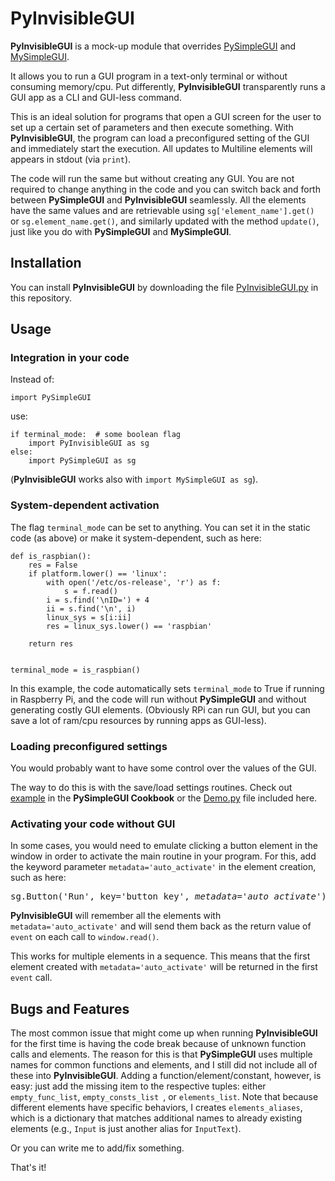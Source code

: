 # PyInvisibleGUI
**PyInvisibleGUI** is a mock-up module that overrides [PySimpleGUI](https://github.com/PySimpleGUI/PySimpleGUI) and [MySimpleGUI](https://github.com/salabim/MySimpleGUI).

It allows you to run a GUI program in a text-only terminal or without consuming memory/cpu. Put differently, **PyInvisibleGUI** transparently runs a GUI app as a CLI and GUI-less command.

This is an ideal solution for programs that open a GUI screen for the user to set up a certain set of parameters and then execute something. With **PyInvisibleGUI**, the program can load a preconfigured setting of the GUI and immediately start the execution. All updates to Multiline elements will appears in stdout (via `print`).

The code will run the same but without creating any GUI. You are not required to change anything in the code and you can switch back and forth between **PySimpleGUI** and **PyInvisibleGUI** seamlessly. All the elements have the same values and are retrievable using `sg['element_name'].get()` or `sg.element_name.get()`, and similarly updated with the method `update()`, just like you do with **PySimpleGUI** and **MySimpleGUI**.

## Installation
You can install **PyInvisibleGUI** by downloading the file [PyInvisibleGUI.py](https://github.com/gilbh/PyInvisibleGUI/blob/main/PyInvisibleGUI.py) in this repository.

## Usage
### Integration in your code
Instead of:
```
import PySimpleGUI
```
use:
```
if terminal_mode:  # some boolean flag
    import PyInvisibleGUI as sg
else:
    import PySimpleGUI as sg
```
(**PyInvisibleGUI** works also with `import MySimpleGUI as sg`).

### System-dependent activation
The flag `terminal_mode` can be set to anything. You can set it in the static code (as above) or make it system-dependent, such as here:

```
def is_raspbian():
    res = False
    if platform.lower() == 'linux':
        with open('/etc/os-release', 'r') as f:
            s = f.read()
        i = s.find('\nID=') + 4
        ii = s.find('\n', i)
        linux_sys = s[i:ii]
        res = linux_sys.lower() == 'raspbian'

    return res


terminal_mode = is_raspbian()
```

In this example, the code automatically sets `terminal_mode` to True if running in Raspberry Pi, and the code will run without **PySimpleGUI** and without generating costly GUI elements. (Obviously RPi can run GUI, but you can save a lot of ram/cpu resources by running apps as GUI-less).

### Loading preconfigured settings
You would probably want to have some control over the values of the GUI.

The way to do this is with the save/load settings routines. Check out [example](https://pysimplegui.readthedocs.io/en/latest/cookbook/#recipe-save-and-load-program-settings) in the **PySimpleGUI Cookbook** or the [Demo.py](https://github.com/gilbh/PyInvisibleGUI/blob/main/Demo.py) file included here.


### Activating your code without GUI
In some cases, you would need to emulate clicking a button element in the window in order to activate the main routine in your program. For this, add the keyword parameter `metadata='auto_activate'` in the element creation, such as here:
<pre>
sg.Button('Run', key='button_key', <i>metadata='auto_activate'</i>)
</pre>

**PyInvisibleGUI** will remember all the elements with `metadata='auto_activate'` and will send them back as the return value of `event` on each call to `window.read()`.

This works for multiple elements in a sequence. This means that the first element created with `metadata='auto_activate'` will be returned in the first `event` call.

## Bugs and Features
The most common issue that might come up when running **PyInvisibleGUI** for the first time is having the code break because of unknown function calls and elements. The reason for this is that **PySimpleGUI** uses multiple names for common functions and elements, and I still did not include all of these into **PyInvisibleGUI**. Adding a function/element/constant, however, is easy: just add the missing item to the respective tuples: either `empty_func_list`, `empty_consts_list `, or `elements_list`. Note that because different elements have specific behaviors, I creates `elements_aliases`, which is a dictionary that matches additional names to already existing elements (e.g., `Input` is just another alias for `InputText`).

Or you can write me to add/fix something.

That's it!
